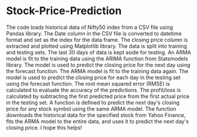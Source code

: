 # Stock-Price-Prediction


The code loads historical data of Nifty50 index from a CSV file using Pandas library.
The Date column in the CSV file is converted to datetime format and set as the index for the data frame.
The closing price column is extracted and plotted using Matplotlib library.
The data is split into training and testing sets. The last 30 days of data is kept aside for testing.
An ARMA model is fit to the training data using the ARIMA function from Statsmodels library.
The model is used to predict the closing price for the next day using the forecast function.
The ARMA model is fit to the training data again.
The model is used to predict the closing price for each day in the testing set using the forecast function.
The root mean squared error (RMSE) is calculated to evaluate the accuracy of the predictions.
The profit/loss is calculated by subtracting the first predicted price from the first actual price in the testing set.
A function is defined to predict the next day's closing price for any stock symbol using the same ARMA model. The function downloads the historical data for the specified stock from Yahoo Finance, fits the ARMA model to the entire data, and uses it to predict the next day's closing price.
I hope this helps!





